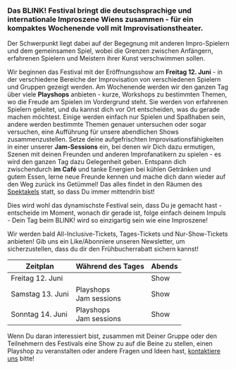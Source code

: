 ### Das BLINK! Festival bringt die deutschsprachige und internationale Improszene Wiens zusammen - für ein kompaktes Wochenende voll mit Improvisationstheater.

Der Schwerpunkt liegt dabei auf der Begegnung mit anderen Impro-Spielern und dem gemeinsamen Spiel, wobei die Grenzen zwischen Anfängern, erfahrenen Spielern und Meistern ihrer Kunst verschwimmen sollen.

Wir beginnen das Festival mit der Eröffnungsshow am **Freitag 12. Juni** - in der verschiedene Bereiche der Improvisation von verschiedenen Spielern und Gruppen gezeigt werden.
Am Wochenende werden wir den ganzen Tag über viele **Playshops** anbieten - kurze, Workshops zu bestimmten Themen, wo die Freude am Spielen im Vordergrund steht. Sie werden von erfahrenen Spielern geleitet, und du kannst dich vor Ort entscheiden, was du gerade machen möchtest. Einige werden einfach nur Spielen und Spaßhaben sein, andere werden bestimmte Themen genauer untersuchen oder sogar versuchen, eine Aufführung für unsere abendlichen Shows zusammenzustellen. Setze deine aufgefrischten Improvisationsfähigkeiten in einer unserer **Jam-Sessions** ein, bei denen wir Dich dazu ermutigen, Szenen mit deinen Freunden und anderen Improfanatikern zu spielen - es wird den ganzen Tag dazu Gelegenheit geben. Entspann dich zwischendurch **im Café** und tanke Energien bei kühlen Getränken und gutem Essen, lerne neue Freunde kennen und mache dich dann wieder auf den Weg zurück ins Getümmel! Das alles findet in den Räumen des [Spektakels](https://www.spektakel.wien) statt, so dass Du immer mittendrin bist!

Dies wird wohl das dynamischste Festival sein, dass Du je gemacht hast - entscheide im Moment, wonach dir gerade ist, folge einfach deinem Impuls - Dein Tag beim BLINK! wird so einzigartig sein wie eine Improszene!

Wir werden bald All-Inclusive-Tickets, Tages-Tickets und Nur-Show-Tickets anbieten! Gib uns ein Like/Abonniere unseren Newsletter, um sicherzustellen, dass du dir den Frühbucherrabatt sichern kannst!

| Zeitplan         | Während des Tages           | Abends |
| ---------------- | --------------------------- | ------ |
| Freitag 12. Juni |                             | Show   |
| Samstag 13. Juni | Playshops<br />Jam sessions | Show   |
| Sonntag 14. Juni | Playshops<br />Jam sessions | Show   |

Wenn Du daran interessiert bist, zusammen mit Deiner Gruppe oder den Teilnehmern des Festivals eine Show zu auf die Beine zu stellen, einen Playshop zu veranstalten oder andere Fragen und Ideen hast, [kontaktiere uns](mailto:improv@blink-festival.at) bitte!
